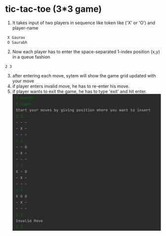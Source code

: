 # tic-tac-toe (3*3 game)
1. It takes input of two players in sequence like token like ('X' or 'O') and player-name
```
 X Gaurav
 O Saurabh
```
2. Now each player has to enter the space-separated 1-index position (x,y) in a queue fashion
```
2 3
```
3. after entering each move, sytem will show the game grid updated with your move
4. if player enters invalid move, he has to re-enter his move.
5. if player wants to exit the game, he has to type 'exit' and hit enter.
![tic-tac-toe image](/resources/tic-tac-toe.PNG)
